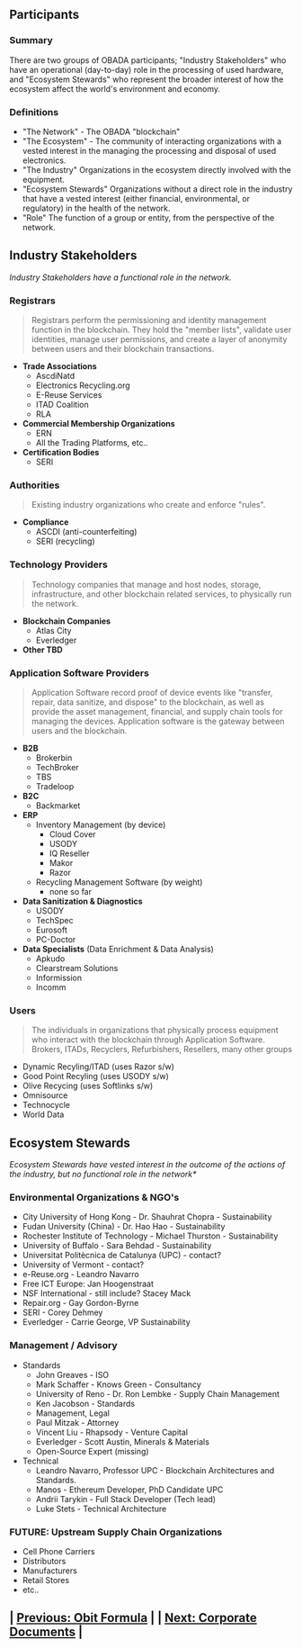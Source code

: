 ## Participants

### Summary

There are two groups of OBADA participants; "Industry Stakeholders" who have an operational (day-to-day) role in the processing of used hardware, and "Ecosystem Stewards" who represent the broader interest of how the ecosystem affect the world's environment and economy.

### Definitions

+ "The Network" - The OBADA "blockchain"
+ "The Ecosystem" - The community of interacting organizations with a vested interest in the managing the processing and disposal of used electronics.
+ "The Industry" Organizations in the ecosystem directly involved with the equipment.
+ "Ecosystem Stewards" Organizations without a direct role in the industry that have a vested interest (either financial, environmental, or regulatory) in the health of the network.
+ "Role"  The function of a group or entity, from the perspective of the network.


## Industry Stakeholders

_Industry Stakeholders have a functional role in the network._

### Registrars

>Registrars perform the permissioning and identity management function in the blockchain.  They hold the "member lists", validate user identities, manage user permissions, and create a layer of anonymity between users and their blockchain transactions.

+ **Trade Associations**
  + AscdiNatd
  + Electronics Recycling.org
  + E-Reuse Services
  + ITAD Coalition
  + RLA
+ **Commercial Membership Organizations**
  + ERN
  + All the Trading Platforms, etc..
+ **Certification Bodies**
  + SERI

### Authorities
> Existing industry organizations who create and enforce "rules".
+ **Compliance**
  + ASCDI (anti-counterfeiting)
  + SERI (recycling)

### Technology Providers
> Technology companies that manage and host nodes, storage, infrastructure, and other blockchain related services, to physically run the network.
  
+ **Blockchain Companies**
  + Atlas City
  + Everledger
+ **Other TBD**

### Application Software Providers
>Application Software record proof of device events like "transfer, repair, data sanitize, and dispose" to the blockchain, as well as provide the asset management, financial, and supply chain tools for managing the devices.  Application software is the gateway between users and the blockchain.
+ **B2B**
  + Brokerbin
  + TechBroker
  + TBS
  + Tradeloop
+ **B2C**
  + Backmarket
+ **ERP**
  + Inventory Management (by device)
    + Cloud Cover
    + USODY
    + IQ Reseller
    + Makor
    + Razor
  + Recycling Management Software (by weight)
    + none so far
+ **Data Sanitization & Diagnostics**
  + USODY
  + TechSpec
  + Eurosoft
  + PC-Doctor
+ **Data Specialists** (Data Enrichment & Data Analysis)
  + Apkudo
  + Clearstream Solutions
  + Informission
  + Incomm

### Users
> The individuals in organizations that physically process equipment who interact with the blockchain through Application Software.
> Brokers, ITADs, Recyclers, Refurbishers, Resellers, many other groups 

+ Dynamic Recyling/ITAD (uses Razor s/w)
+ Good Point Recyling (uses USODY s/w)
+ Olive Recycing (uses Softlinks s/w)
+ Omnisource
+ Technocycle
+ World Data

## Ecosystem Stewards
_Ecosystem Stewards have vested interest in the outcome of the actions of the industry,  but no functional role in the network*_

### Environmental  Organizations & NGO's
+ City University of Hong Kong - Dr. Shauhrat Chopra - Sustainability
+ Fudan University (China) - Dr. Hao Hao - Sustainability
+ Rochester Institute of Technology - Michael Thurston - Sustainability
+ University of Buffalo - Sara Behdad - Sustainability
+ Universitat Politècnica de Catalunya (UPC) - contact?
+ University of Vermont - contact?
+ e-Reuse.org - Leandro Navarro
+ Free ICT Europe: Jan Hoogenstraat
+ NSF International - still include? Stacey Mack
+ Repair.org - Gay Gordon-Byrne
+ SERI - Corey Dehmey
+ Everledger - Carrie George, VP Sustainability

### Management / Advisory
+ Standards
  + John Greaves - ISO
  + Mark Schaffer - Knows Green - Consultancy
  + University of Reno - Dr. Ron Lembke - Supply Chain Management
  + Ken Jacobson - Standards
  + Management, Legal
  + Paul Mitzak - Attorney
  + Vincent Liu - Rhapsody  - Venture Capital
  + Everledger - Scott Austin, Minerals & Materials
  + Open-Source Expert (missing)
+ Technical
  + Leandro Navarro, Professor UPC - Blockchain Architectures and Standards.
  + Manos - Ethereum Developer, PhD Candidate UPC
  + Andrii Tarykin - Full Stack Developer (Tech lead)
  + Luke Stets - Technical Architecture

### FUTURE: Upstream Supply Chain Organizations
> 

+ Cell Phone Carriers
+ Distributors
+ Manufacturers
+ Retail Stores
+ etc..

## | [Previous: Obit Formula](obitformula) |         | [Next: Corporate Documents](corporatedocuments) |
